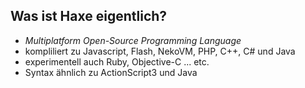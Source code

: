 ##  Was ist Haxe eigentlich?

* *Multiplatform Open-Source Programming Language*
* kompliliert zu Javascript, Flash, NekoVM, PHP, C++, C# und Java
* experimentell auch Ruby, Objective-C ... etc.
* Syntax ähnlich zu ActionScript3 und Java